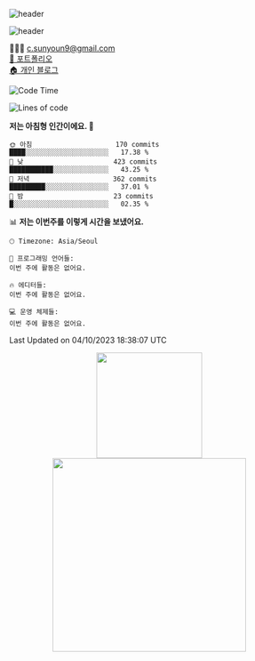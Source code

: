 ![header](https://capsule-render.vercel.app/api?type=waving&color=5594F0&height=90&section=header&text=&animation=fadeIn)

![header](https://capsule-render.vercel.app/api?type=transparent&text=Sunyoung's_Github&fontAlign=18&fontSize=30&color=6FC7E1)

<span>👩🏻‍💻 c.sunyoun9@gmail.com </span> <br/>
<a href="https://coherent-cattle-2fb.notion.site/db1ad82309d040e19566146739a82f5b?pvs=4"> 🙌 포트폴리오 </a> <br/>
<a href="https://note-ballpen.tistory.com" > 🏠 개인 블로그 </a>

<!-- 
<hr />

📋 Languages<br /><br />
![JavaScript](https://img.shields.io/badge/javascript-%23323330.svg?style=for-the-badge&logo=javascript&logoColor=%23F7DF1E)

👨‍💻 FrontEnd Stack<br /><br />
![React](https://img.shields.io/badge/react-%2320232a.svg?style=for-the-badge&logo=react&logoColor=%2361DAFB)
![SASS](https://img.shields.io/badge/SASS-hotpink.svg?style=for-the-badge&logo=SASS&logoColor=white)
![Styled Components](https://img.shields.io/badge/styled--components-DB7093?style=for-the-badge&logo=styled-components&logoColor=white)

🛠 Tool<br /><br />
![Visual Studio Code](https://img.shields.io/badge/Visual%20Studio%20Code-0078d7.svg?style=for-the-badge&logo=visual-studio-code&logoColor=white)
![Git](https://img.shields.io/badge/git-%23F05033.svg?style=for-the-badge&logo=git&logoColor=white)
![GitHub](https://img.shields.io/badge/github-%23121011.svg?style=for-the-badge&logo=github&logoColor=white)

![Lines of code](https://img.shields.io/badge/%EC%A0%80%EB%8A%94%20%EC%97%AC%ED%83%9C%EA%B9%8C%EC%A7%80%20-893.9%20thousand%20%EC%A4%84%EC%9D%98%20%EC%BD%94%EB%93%9C%EB%A5%BC%20%EC%9E%91%EC%84%B1%ED%96%88%EC%96%B4%EC%9A%94.-blue)

🏷 Contact Me<br /><br /> -->



  <!--START_SECTION:waka-->
![Code Time](http://img.shields.io/badge/Code%20Time-463%20hrs%2032%20mins-blue)

![Lines of code](https://img.shields.io/badge/%EC%A0%80%EB%8A%94%20%EC%97%AC%ED%83%9C%EA%B9%8C%EC%A7%80%20-968.8%20thousand%20%EC%A4%84%EC%9D%98%20%EC%BD%94%EB%93%9C%EB%A5%BC%20%EC%9E%91%EC%84%B1%ED%96%88%EC%96%B4%EC%9A%94.-blue)

**저는 아침형 인간이에요. 🐤** 

```text
🌞 아침                     170 commits         ████░░░░░░░░░░░░░░░░░░░░░   17.38 % 
🌆 낮　                     423 commits         ███████████░░░░░░░░░░░░░░   43.25 % 
🌃 저녁                     362 commits         █████████░░░░░░░░░░░░░░░░   37.01 % 
🌙 밤　                     23 commits          █░░░░░░░░░░░░░░░░░░░░░░░░   02.35 % 
```


📊 **저는 이번주를 이렇게 시간을 보냈어요.** 

```text
🕑︎ Timezone: Asia/Seoul

💬 프로그래밍 언어들: 
이번 주에 활동은 없어요.

🔥 에디터들: 
이번 주에 활동은 없어요.

💻 운영 체제들: 
이번 주에 활동은 없어요.
```


 Last Updated on 04/10/2023 18:38:07 UTC
<!--END_SECTION:waka-->

<div align="center">
   <p display="inline">
    <a href="https://github.com/suny0ung">
     <img height="190" src="https://github-readme-stats.vercel.app/api?username=suny0ung&hide=none&hide_title=false&show_icons=ture&include_all_commits=false&theme=default" />
     <img width="348" src="https://github-readme-stats.vercel.app/api/top-langs/?username=suny0ung&layout=compact&show_icons=ture&show_owner=ture&hide_title=false&theme=default&hide=none" />
    </a>
  </p>

</div>


<!--
**suny0ung/suny0ung** is a ✨ _special_ ✨ repository because its `README.md` (this file) appears on your GitHub profile.

Here are some ideas to get you started:

- 🔭 I’m currently working on ...
- 🌱 I’m currently learning ...
- 👯 I’m looking to collaborate on ...
- 🤔 I’m looking for help with ...
- 💬 Ask me about ...
- 📫 How to reach me: ...
- 😄 Pronouns: ...
- ⚡ Fun fact: ...
-->
